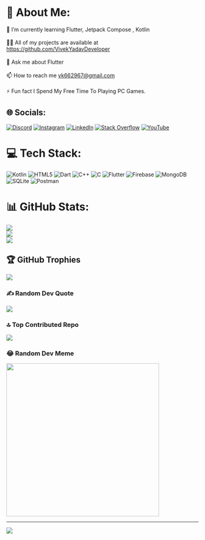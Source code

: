 # 💫 About Me:
🌱 I’m currently learning Flutter, Jetpack Compose , Kotlin<br><br>👨‍💻 All of my projects are available at https://github.com/VivekYadavDeveloper<br><br>💬 Ask me about Flutter<br><br>📫 How to reach me vk662967@gmail.com<br><br>⚡ Fun fact I Spend My Free Time To Playing PC Games.


## 🌐 Socials:
[![Discord](https://img.shields.io/badge/Discord-%237289DA.svg?logo=discord&logoColor=white)](https://discord.gg/vivek260123) [![Instagram](https://img.shields.io/badge/Instagram-%23E4405F.svg?logo=Instagram&logoColor=white)](https://instagram.com/VivekYadavOfficial) [![LinkedIn](https://img.shields.io/badge/LinkedIn-%230077B5.svg?logo=linkedin&logoColor=white)](https://linkedin.com/in/vivekyadavtiger) [![Stack Overflow](https://img.shields.io/badge/-Stackoverflow-FE7A16?logo=stack-overflow&logoColor=white)](https://stackoverflow.com/users/user:17017641) [![YouTube](https://img.shields.io/badge/YouTube-%23FF0000.svg?logo=YouTube&logoColor=white)](https://youtube.com/@https://www.youtube.com/c/vivekyadavofficial) 

# 💻 Tech Stack:
![Kotlin](https://img.shields.io/badge/kotlin-%237F52FF.svg?style=for-the-badge&logo=kotlin&logoColor=white) ![HTML5](https://img.shields.io/badge/html5-%23E34F26.svg?style=for-the-badge&logo=html5&logoColor=white) ![Dart](https://img.shields.io/badge/dart-%230175C2.svg?style=for-the-badge&logo=dart&logoColor=white) ![C++](https://img.shields.io/badge/c++-%2300599C.svg?style=for-the-badge&logo=c%2B%2B&logoColor=white) ![C](https://img.shields.io/badge/c-%2300599C.svg?style=for-the-badge&logo=c&logoColor=white) ![Flutter](https://img.shields.io/badge/Flutter-%2302569B.svg?style=for-the-badge&logo=Flutter&logoColor=white) ![Firebase](https://img.shields.io/badge/Firebase-039BE5?style=for-the-badge&logo=Firebase&logoColor=white) ![MongoDB](https://img.shields.io/badge/MongoDB-%234ea94b.svg?style=for-the-badge&logo=mongodb&logoColor=white) ![SQLite](https://img.shields.io/badge/sqlite-%2307405e.svg?style=for-the-badge&logo=sqlite&logoColor=white) ![Postman](https://img.shields.io/badge/Postman-FF6C37?style=for-the-badge&logo=postman&logoColor=white)
# 📊 GitHub Stats:
![](https://github-readme-stats.vercel.app/api?username=VivekYadavDeveloper&theme=radical&hide_border=false&include_all_commits=true&count_private=true)<br/>
![](https://github-readme-streak-stats.herokuapp.com/?user=VivekYadavDeveloper&theme=radical&hide_border=false)<br/>
![](https://github-readme-stats.vercel.app/api/top-langs/?username=VivekYadavDeveloper&theme=radical&hide_border=false&include_all_commits=true&count_private=true&layout=compact)

## 🏆 GitHub Trophies
![](https://github-profile-trophy.vercel.app/?username=VivekYadavDeveloper&theme=radical&no-frame=false&no-bg=true&margin-w=4)

### ✍️ Random Dev Quote
![](https://quotes-github-readme.vercel.app/api?type=horizontal&theme=radical)

### 🔝 Top Contributed Repo
![](https://github-contributor-stats.vercel.app/api?username=VivekYadavDeveloper&limit=5&theme=dark&combine_all_yearly_contributions=true)

### 😂 Random Dev Meme
<img src='https://randommeme-five.vercel.app/' style="height: 400px;"/>

---
[![](https://visitcount.itsvg.in/api?id=VivekYadavDeveloper&icon=0&color=0)](https://visitcount.itsvg.in)

<!-- Proudly created with GPRM ( https://gprm.itsvg.in ) -->
